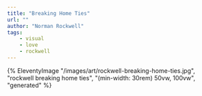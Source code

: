 ```yaml
---
title: "Breaking Home Ties"
url: ""
author: "Norman Rockwell"
tags:
    - visual
    - love
    - rockwell
---
```

{% EleventyImage "/images/art/rockwell-breaking-home-ties.jpg", "rockwell breaking home ties", "(min-width: 30rem) 50vw, 100vw", "generated" %}
